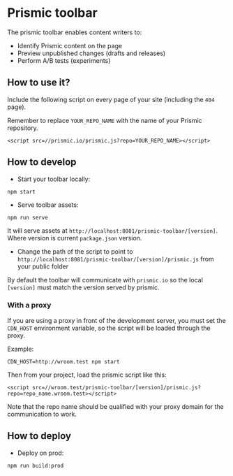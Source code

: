 # Prismic toolbar

The prismic toolbar enables content writers to:

- Identify Prismic content on the page
- Preview unpublished changes (drafts and releases)
- Perform A/B tests (experiments)

<!-- TODO add screenshots -->

## How to use it?

Include the following script on every page of your site (including the `404` page).

Remember to replace `YOUR_REPO_NAME` with the name of your Prismic repository.

```
<script src=//prismic.io/prismic.js?repo=YOUR_REPO_NAME></script>
```

## How to develop

- Start your toolbar locally:

```script
npm start
```

- Serve toolbar assets:

```script
npm run serve
```

It will serve assets at `http://localhost:8081/prismic-toolbar/[version]`. Where
version is current `package.json` version.

- Change the path of the script to point to `http://localhost:8081/prismic-toolbar/[version]/prismic.js` from your public folder

By default the toolbar will communicate with `prismic.io` so the local
`[version]` must match the version served by prismic.

### With a proxy

If you are using a proxy in front of the development server, you must set the
`CDN_HOST` environment variable, so the script will be loaded through the proxy.

Example:

```script
CDN_HOST=http://wroom.test npm start
```

Then from your project, load the prismic script like this:

```
<script src=//wroom.test/prismic-toolbar/[version]/prismic.js?repo=repo_name.wroom.test></script>
```

Note that the repo name should be qualified with your proxy domain for the
communication to work.

## How to deploy

- Deploy on prod:

```
npm run build:prod
```

